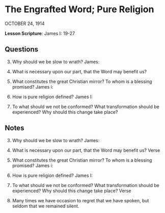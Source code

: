 # The Engrafted Word; Pure Religion
OCTOBER 24, 1914

**Lesson Scripture**: James I: 19-27

## Questions

3. Why should we be slow to wrath? James:

6. What is necessary upon our part, that the Word may benefit us? 

9. What constitutes the great Christian mirror? To whom is a blessing promised? James i:

13. How is pure religion defined? James I:

16. To what should we not be conformed? What transformation should be experienced? Why should this change take place? 

## Notes

3. Why should we be slow to wrath? James:

6. What is necessary upon our part, that the Word may benefit us? Verse

9. What constitutes the great Christian mirror? To whom is a blessing promised? James i:

13. How is pure religion defined? James I:

16. To what should we not be conformed? What transformation should be experienced? Why should this change take place? Verse

2. Many times we have occasion to regret that we have spoken, but seldom that we remained silent.
